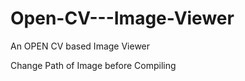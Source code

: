 Open-CV---Image-Viewer
======================

An OPEN CV based Image Viewer 

Change Path of Image before Compiling
